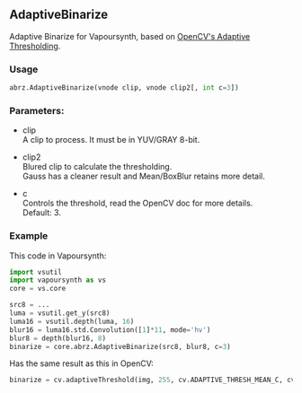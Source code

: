 ## AdaptiveBinarize

Adaptive Binarize for Vapoursynth, based on [OpenCV's Adaptive Thresholding](https://docs.opencv.org/5.x/d7/d4d/tutorial_py_thresholding.html).

### Usage
```python
abrz.AdaptiveBinarize(vnode clip, vnode clip2[, int c=3])
```
### Parameters:

- clip\
    A clip to process. It must be in YUV/GRAY 8-bit.

- clip2\
    Blured clip to calculate the thresholding.\
    Gauss has a cleaner result and Mean/BoxBlur retains more detail.
    
- c\
    Controls the threshold, read the OpenCV doc for more details.\
    Default: 3.

### Example
This code in Vapoursynth:
```python
import vsutil
import vapoursynth as vs
core = vs.core

src8 = ...
luma = vsutil.get_y(src8)
luma16 = vsutil.depth(luma, 16)
blur16 = luma16.std.Convolution([1]*11, mode='hv')
blur8 = depth(blur16, 8)
binarize = core.abrz.AdaptiveBinarize(src8, blur8, c=3)
```

Has the same result as this in OpenCV:
```python
binarize = cv.adaptiveThreshold(img, 255, cv.ADAPTIVE_THRESH_MEAN_C, cv.THRESH_BINARY_INV, 11, 3)
```